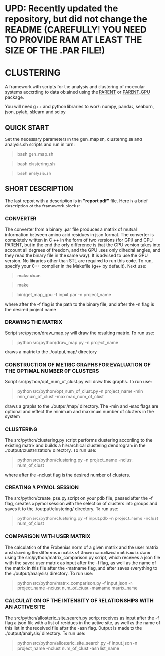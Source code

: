 # UPD: Recently updated the repository, but did not change the README (CAREFULLY! YOU NEED TO PROVIDE RAM AT LEAST THE SIZE OF THE .PAR FILE!)


# CLUSTERING
A framework with scripts for the analysis and clustering of molecular systems according to data obtained using the [PARENT](https://github.com/markusfleck/PARENT) or [PARENT_GPU](https://github.com/markusfleck/PARENT_GPU) package.

You will need g++ and python libraries to work: numpy, pandas, seaborn, json, pylab, sklearn and scipy

## QUICK START
Set the necessary parameters in the gen_map.sh, clustering.sh and analysis.sh scripts and run in turn:
> bash gen_map.sh

> bash clustering.sh

> bash analysis.sh

## SHORT DESCRIPTION
The last report with a description is in **"report.pdf"** file. Here is a brief description of the framework blocks:

### CONVERTER

The converter from a binary .par file produces a matrix of mutual information between amino acid residues in json format. The converter is completely written in C ++ in the form of two versions (for GPU and CPU PARENT, but in the end the only difference is that the CPU version takes into account all degrees of freedom, and the GPU uses only dihedral angles, and they read the binary file in the same way). It is advised to use the GPU version. No libraries other than STL are required to run this code. To run, specify your C++ compiler in the Makefile (g++ by default). Next use:
> make clean

> make 

> bin/get_map_gpu -f input.par -n project_name

where after the -f flag is the path to the binary file, and after the -n flag is the desired project name

### DRAWING THE MATRIX

Script src/python/draw_map.py will draw the resulting matrix. To run use:
> python src/python/draw_map.py -n project_name

draws a matrix to the ./output/map/ directory

### CONSTRUCTION OF METRIC GRAPHS FOR EVALUATION OF THE OPTIMAL NUMBER OF CLUSTERS

Script src/python/opt_num_of_clust.py will draw this graphs. To run use:
> python src/python/opt_num_of_clust.py -n project_name -min min_num_of_clust -max max_num_of_clust

draws a graphs to the ./output/map/ directory. The -min and -max flags are optional and reflect the minimum and maximum number of clusters in the system

### CLUSTERING 

The src/python/clustering.py script performs clustering according to the existing matrix and builds a hierarchical clustering dendrogram in the ./output/clusterization/ directory. To run use:
> python src/python/clustering.py -n project_name -nclust num_of_clust

where after the -nclust flag is the desired number of clusters.

### CREATING A PYMOL SESSION

The src/python/create_pse.py script on your pdb file, passed after the -f flag, creates a pymol session with the selection of clusters into groups and saves it to the ./output/clustering/ directory. To run use:
> python src/python/clustering.py -f input.pdb -n project_name -nclust num_of_clust

### COMPARISON WITH USER MATRIX

The calculation of the Frobenius norm of a given matrix and the user matrix and drawing the difference matrix of these normalized matrices is done using the src/python/matrix_comparison.py script, which receives a json file with the saved user matrix as input after the -f flag, as well as the name of the matrix in this file after the -matname flag, and after saves everything to the ./output/analysis/ directory. To run use:
> python src/python/matrix_comparison.py -f input.json -n project_name -nclust num_of_clust -matname matrix_name

### CALCULATION OF THE INTENSITY OF RELATIONSHIPS WITH AN ACTIVE SITE

The src/python/allosteric_site_search.py script receives as input after the -f flag a json file with a list of residues in the active site, as well as the name of this list in the received file after the -asn flag. Output is made to the ./output/analysis/ directory. To run use:
> python src/python/allosteric_site_search.py -f input.json -n project_name -nclust num_of_clust -asn list_name
